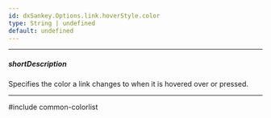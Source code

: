```yaml
---
id: dxSankey.Options.link.hoverStyle.color
type: String | undefined
default: undefined
---
```

---
##### shortDescription
Specifies the color a link changes to when it is hovered over or pressed.

---
#include common-colorlist